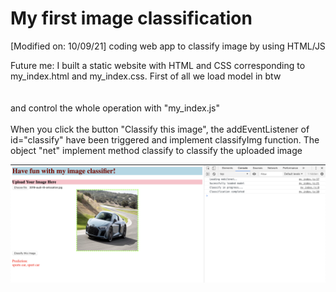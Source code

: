 # My first image classification
[Modified on: 10/09/21]
coding web app to classify image by using HTML/JS

Future me: I built a static website with HTML and CSS corresponding to my_index.html and my_index.css.
First of all we load model in btw <script> tag:
  
  <script src="https://unpkg.com/@tensorflow/tfjs"></script> <br>
  <script src="https://unpkg.com/@tensorflow-models/mobilenet"></script> <br>
  <br>
  and control the whole operation with "my_index.js" <br>
  <script src="my_index.js"></script>
  <br>
When you click the button "Classify this image", the addEventListener of id="classify" have been triggered and implement classifyImg function. The object "net" implement method classify to classify the uploaded image
  

![alt text](https://github.com/Elstargo00/my-first-image-classification/blob/master/Screenshot%20example.png)
